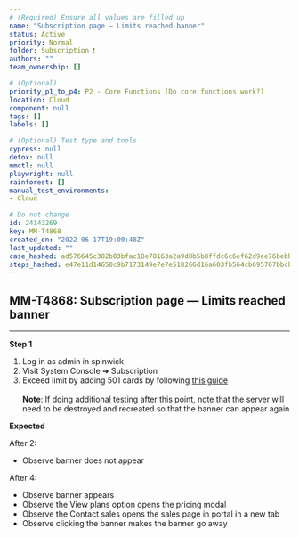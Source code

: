 ```yaml
---
# (Required) Ensure all values are filled up
name: "Subscription page — Limits reached banner"
status: Active
priority: Normal
folder: Subscription ❗
authors: ""
team_ownership: []

# (Optional)
priority_p1_to_p4: P2 - Core Functions (Do core functions work?)
location: Cloud
component: null
tags: []
labels: []

# (Optional) Test type and tools
cypress: null
detox: null
mmctl: null
playwright: null
rainforest: []
manual_test_environments: 
- Cloud

# Do not change
id: 24143269
key: MM-T4868
created_on: "2022-06-17T19:00:48Z"
last_updated: ""
case_hashed: ad576645c382b03bfac18e78163a2a9d8b5b8ffdc6c6ef62d9ee76bebb156cb6b06efbc3ab3cba9684ab8609abd70bda
steps_hashed: e47e11d14650c9b7173149e7e7e518266d16a603fb564cb695767bbcbbffd679abbed1e42c4bc8483a05e1b7b478db45
---
```


<!-- (Auto-generated) Based on frontmatter's "key" and "name" -->

## MM-T4868: Subscription page — Limits reached banner

---

**Step 1**

1. Log in as admin in spinwick
2. Visit System Console ➜ Subscription
3. Exceed limit by adding 501 cards by following [this guide](https://docs.google.com/document/d/17YBGGnKIm2q-TwkXaJFAtv6MFVWaUsMdG6p5MlY8GXo/edit?usp=sharing)
   \
   \
   **Note**: If doing additional testing after this point, note that the server will need to be destroyed and recreated so that the banner can appear again

**Expected**

After 2:

- Observe banner does not appear

After 4:

- Observe banner appears
- Observe the View plans option opens the pricing modal
- Observe the Contact sales opens the sales page in portal in a new tab
- Observe clicking the banner makes the banner go away
